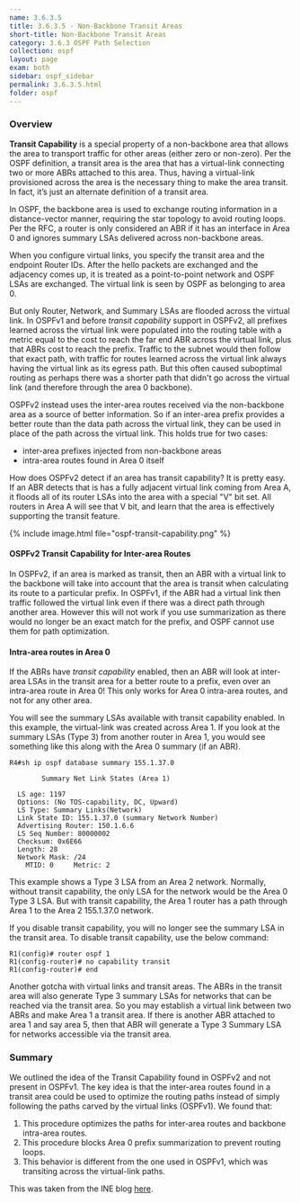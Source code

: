 ```yaml
---
name: 3.6.3.5
title: 3.6.3.5 - Non-Backbone Transit Areas
short-title: Non-Backbone Transit Areas
category: 3.6.3 OSPF Path Selection
collection: ospf
layout: page
exam: both
sidebar: ospf_sidebar
permalink: 3.6.3.5.html
folder: ospf
---
```

### Overview
**Transit Capability** is a special property of a non-backbone area that allows the area to transport traffic for other areas (either zero or non-zero). Per the OSPF definition, a transit area is the area that has a virtual-link connecting two or more ABRs attached to this area. Thus, having a virtual-link provisioned across the area is the necessary thing to make the area transit. In fact, it’s just an alternate definition of a transit area.

In OSPF, the backbone area is used to exchange routing information in a distance-vector manner, requiring the star topology to avoid routing loops. Per the RFC, a router is only considered an ABR if it has an interface in Area 0 and ignores summary LSAs delivered across non-backbone areas.

When you configure virtual links, you specify the transit area and the endpoint Router IDs. After the hello packets are exchanged and the adjacency comes up, it is treated as a point-to-point network and OSPF LSAs are exchanged. The virtual link is seen by OSPF as belonging to area 0.

But only Router, Network, and Summary LSAs are flooded across the virtual link. In OSPFv1 and before *transit capability* support in OSPFv2, all prefixes learned across the virtual link were populated into the routing table with a metric equal to the cost to reach the far end ABR across the virtual link, plus that ABRs cost to reach the prefix. Traffic to the subnet would then follow that exact path, with traffic for routes learned across the virtual link always having the virtual link as its egress path. But this often caused suboptimal routing as perhaps there was a shorter path that didn't go across the virtual link (and therefore through the area 0 backbone).

OSPFv2 instead uses the inter-area routes received via the non-backbone area as a source of better information. So if an inter-area prefix provides a better route than the data path across the virtual link, they can be used in place of the path across the virtual link. This holds true for two cases:
- inter-area prefixes injected from non-backbone areas
- intra-area routes found in Area 0 itself

How does OSPFv2 detect if an area has transit capability? It is pretty easy. If an ABR detects that is has a fully adjacent virtual link coming from Area A, it floods all of its router LSAs into the area with a special "V" bit set. All routers in Area A will see that V bit, and learn that the area is effectively supporting the transit feature.

{% include image.html file="ospf-transit-capability.png" %}

#### OSPFv2 Transit Capability for Inter-area Routes
In OSPFv2, if an area is marked as transit, then an ABR with a virtual link to the backbone will take into account that the area is transit when calculating its route to a particular prefix. In OSPFv1, if the ABR had a virtual link then traffic followed the virtual link even if there was a direct path through another area. However this will not work if you use summarization as there would no longer be an exact match for the prefix, and OSPF cannot use them for path optimization.

#### Intra-area routes in Area 0
If the ABRs have *transit capability* enabled, then an ABR will look at inter-area LSAs in the transit area for a better route to a prefix, even over an intra-area route in Area 0! This only works for Area 0 intra-area routes, and not for any other area.

You will see the summary LSAs available with transit capability enabled. In this example, the virtual-link was created across Area 1. If you look at the summary LSAs (Type 3) from another router in Area 1, you would see something like this along with the Area 0 summary (if an ABR).
```
R4#sh ip ospf database summary 155.1.37.0

		Summary Net Link States (Area 1)

  LS age: 1197
  Options: (No TOS-capability, DC, Upward)
  LS Type: Summary Links(Network)
  Link State ID: 155.1.37.0 (summary Network Number)
  Advertising Router: 150.1.6.6
  LS Seq Number: 80000002
  Checksum: 0x6E66
  Length: 28
  Network Mask: /24
	MTID: 0 	Metric: 2
```
This example shows a Type 3 LSA from an Area 2 network. Normally, without transit capability, the only LSA for the network would be the Area 0 Type 3 LSA. But with transit capability, the Area 1 router has a path through Area 1 to the Area 2 155.1.37.0 network.

If you disable transit capability, you will no longer see the summary LSA in the transit area. To disable transit capability, use the below command:
```
R1(config)# router ospf 1
R1(config-router)# no capability transit
R1(config-router)# end
```

Another gotcha with virtual links and transit areas. The ABRs in the transit area will also generate Type 3 summary LSAs for networks that can be reached via the transit area. So you may establish a virtual link between two ABRs and make Area 1 a transit area. If there is another ABR attached to area 1 and say area 5, then that ABR will generate a Type 3 Summary LSA for networks accessible via the transit area.
### Summary
We outlined the idea of the Transit Capability found in OSPFv2 and not present in OSPFv1. The key idea is that the inter-area routes found in a transit area could be used to optimize the routing paths instead of simply following the paths carved by the virtual links (OSPFv1). We found that:

1. This procedure optimizes the paths for inter-area routes and backbone intra-area routes.
2. This procedure blocks Area 0 prefix summarization to prevent routing loops.
3. This behavior is different from the one used in OSPFv1, which was transiting across the virtual-link paths.

This was taken from the INE blog [here](http://blog.ine.com/2009/09/14/understanding-ospf-transit-capability/).
